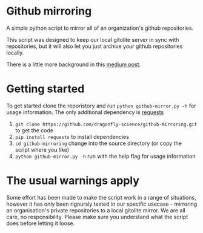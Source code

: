 Github mirroring
================

A simple python script to mirror all of an organization's github repositories.

This script was designed to keep our local gitolite server in sync with
repositories, but it will also let you just archive your github repositories
locally.

There is a little more background in this [medium post](https://medium.com/@vizowl/23002a10aefc).

Getting started
===============

To get started clone the reporistory and run `python github-mirror.py -h` for usage information. The only additional dependency is [requests](http://docs.python-requests.org/en/latest/index.html)

1. `git clone https://github.com/dragonfly-science/github-mirroring.git` to get the code
2. `pip install requests` to install dependencies
3. `cd github-mirroring` change into the source directory (or copy the script where you like)
4. `python github-mirror.py -h` run with the help flag for usage information


The usual warnings apply
========================

Some effort has been made to make the script work in a range of situations, however
it has only been rigoursly tested in our specific usecase - mirroring an organisation's
private repositories to a local gitolite mirror. We are all care, no responsibility. Please
make sure you understand what the script does before letting it loose.
